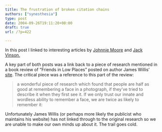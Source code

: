 ```yaml
---
title: The frustration of broken citation chains
authors: ["synesthesia"]
type: post
date: 2004-09-26T19:11:20+00:00
draft: true
url: /?p=422

---
```

In this post I linked to interesting articles by [Johnnie Moore][1] and [Jack Vinson.][2]

A key part of both posts was a link back to a piece of research mentioned in a book review of &#8220;Friends in Low Places&#8221; posted on author James Willis&#8217; [site][3]. The critical piece was a reference to this part of the review:

> a wonderful piece of research which found that people are half as good at remembering a face in a photograph, if they’ve tried to describe it when they first see it. If we only trust our innate and wordless ability to remember a face, we are twice as likely to remember it:

Unfortunately James Willis (or perhaps more likely the publicist who maintains his website) has not linked through to the original research so we are unable to make our own minds up about it. The trail goes cold.

 [1]: https://www.johnniemoore.com/blog/archives/000480.php
 [2]: https://jackvinson.com/archives/2004/09/19/conscious_kills_the_unconscious_knowledge.html
 [3]: https://www.friendsinlowplaces.co.uk/